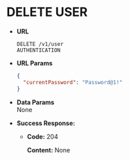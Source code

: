# DELETE USER

- **URL**

  `DELETE /v1/user`<br/>
  `AUTHENTICATION`

- **URL Params**

  ```json
  {
    "currentPassword": "Password@1!"
  }
  ```

- **Data Params** <br/>
  None

- **Success Response:**

  - **Code:** 204

    **Content:** None
